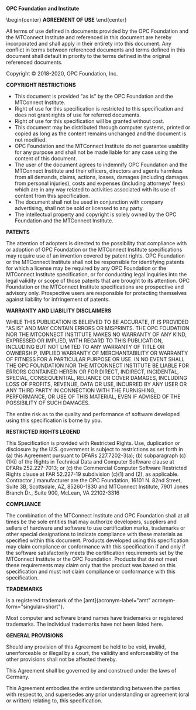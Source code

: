 
**OPC Foundation and Institute**

\begin{center}
**AGREEMENT OF USE**
\end{center}

All terms of use defined in documents provided by the OPC Foundation and
the MTConnect Institute and referenced in this document are hereby
incorporated and shall apply in their entirety into this document. Any
conflict in terms between referenced documents and terms defined in this
document shall default in priority to the terms defined in the original
referenced documents.

Copyright © 2018-2020, OPC Foundation, Inc.

**COPYRIGHT RESTRICTIONS**

-   This document is provided \"as is\" by the OPC Foundation and the
    MTConnect Institute.
-   Right of use for this specification is restricted to this
    specification and does not grant rights of use for referred
    documents.
-   Right of use for this specification will be granted without cost.
-   This document may be distributed through computer systems, printed
    or copied as long as the content remains unchanged and the document
    is not modified.
-   OPC Foundation and the MTConnect Institute do not guarantee
    usability for any purpose and shall not be made liable for any case
    using the content of this document.
-   The user of the document agrees to indemnify OPC Foundation and the
    MTConnect Institute and their officers, directors and agents
    harmless from all demands, claims, actions, losses, damages
    (including damages from personal injuries), costs and expenses
    (including attorneys' fees) which are in any way related to
    activities associated with its use of content from this
    specification.
-   The document shall not be used in conjunction with company
    advertising, shall not be sold or licensed to any party.
-   The intellectual property and copyright is solely owned by the OPC
    Foundation and the MTConnect Institute.

**PATENTS**

The attention of adopters is directed to the possibility that compliance
with or adoption of OPC Foundation or the MTConnect Institute
specifications may require use of an invention covered by patent rights.
OPC Foundation or the MTConnect Institute shall not be responsible for
identifying patents for which a license may be required by any OPC
Foundation or the MTConnect Institute specification, or for conducting
legal inquiries into the legal validity or scope of those patents that
are brought to its attention. OPC Foundation or the MTConnect Institute
specifications are prospective and advisory only. Prospective users are
responsible for protecting themselves against liability for infringement
of patents.

**WARRANTY AND LIABILITY DISCLAIMERS**

WHILE THIS PUBLICATION IS BELIEVED TO BE ACCURATE, IT IS PROVIDED \"AS
IS\" AND MAY CONTAIN ERRORS OR MISPRINTS. THE OPC FOUDATION NOR THE
MTCONNECT INSTITUTE MAKES NO WARRANTY OF ANY KIND, EXPRESSED OR IMPLIED,
WITH REGARD TO THIS PUBLICATION, INCLUDING BUT NOT LIMITED TO ANY
WARRANTY OF TITLE OR OWNERSHIP, IMPLIED WARRANTY OF MERCHANTABILITY OR
WARRANTY OF FITNESS FOR A PARTICULAR PURPOSE OR USE. IN NO EVENT SHALL
THE OPC FOUNDATION NOR THE MTCONNECT INSTITUTE BE LIABLE FOR ERRORS
CONTAINED HEREIN OR FOR DIRECT, INDIRECT, INCIDENTAL, SPECIAL,
CONSEQUENTIAL, RELIANCE OR COVER DAMAGES, INCLUDING LOSS OF PROFITS,
REVENUE, DATA OR USE, INCURRED BY ANY USER OR ANY THIRD PARTY IN
CONNECTION WITH THE FURNISHING, PERFORMANCE, OR USE OF THIS MATERIAL,
EVEN IF ADVISED OF THE POSSIBILITY OF SUCH DAMAGES.

The entire risk as to the quality and performance of software developed
using this specification is borne by you.

**RESTRICTED RIGHTS LEGEND**

This Specification is provided with Restricted Rights. Use, duplication
or disclosure by the U.S. government is subject to restrictions as set
forth in (a) this Agreement pursuant to DFARs 227.7202-3(a); (b)
subparagraph (c)(1)(i) of the Rights in Technical Data and Computer
Software clause at DFARs 252.227-7013; or (c) the Commercial Computer
Software Restricted Rights clause at FAR 52.227-19 subdivision (c)(1)
and (2), as applicable. Contractor / manufacturer are the OPC
Foundation, 16101 N. 82nd Street, Suite 3B, Scottsdale, AZ, 85260-1830
and MTConnect Institute, 7901 Jones Branch Dr., Suite 900, McLean, VA
22102-3316

**COMPLIANCE**

The combination of the MTConnect Institute and OPC Foundation shall at
all times be the sole entities that may authorize developers, suppliers
and sellers of hardware and software to use certification marks,
trademarks or other special designations to indicate compliance with
these materials as specified within this document. Products developed
using this specification may claim compliance or conformance with this
specification if and only if the software satisfactorily meets the
certification requirements set by the MTConnect Institute or the OPC
Foundation. Products that do not meet these requirements may claim only
that the product was based on this specification and must not claim
compliance or conformance with this specification.

**TRADEMARKS**

is a registered trademark of the [amt]{acronym-label="amt"
acronym-form="singular+short"}.

Most computer and software brand names have trademarks or registered
trademarks. The individual trademarks have not been listed here.

**GENERAL PROVISIONS**

Should any provision of this Agreement be held to be void, invalid,
unenforceable or illegal by a court, the validity and enforceability of
the other provisions shall not be affected thereby.

This Agreement shall be governed by and construed under the laws of
Germany.

This Agreement embodies the entire understanding between the parties
with respect to, and supersedes any prior understanding or agreement
(oral or written) relating to, this specification.

